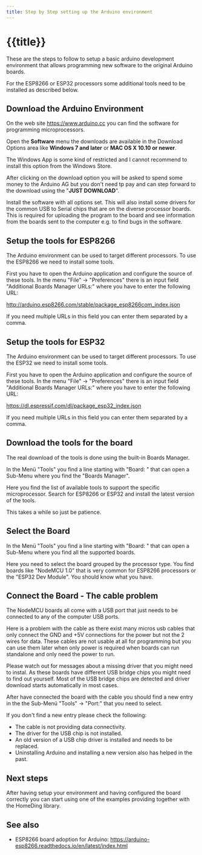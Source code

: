 ```yaml
---
title: Step by Step setting up the Arduino environment
---
```


# {{title}}

These are the steps to follow to setup a basic arduino development environment that allows programming new software to the original Arduino boards.

For the ESP8266 or ESP32 processors some additional tools need to be installed as described below.

  
## Download the Arduino Environment

On the web site <https://www.arduino.cc> you can find the software for programming microprocessors.

Open the **Software** menu the downloads are available in the Download Options area
like **Windows 7 and later** or **MAC OS X 10.10 or newer**.

The Windows App is some kind of restricted and I cannot recommend to install this option from the Windows Store.

After clicking on the download option you will be asked to spend some money to the Arduino AG
but you don't need tp pay and can step forward to the download using the "**JUST DOWNLOAD**".

Install the software with all options set. This will also install some drivers for the common USB to Serial chips
that are on the diverse processor boards. This is required for uploading the program to the board
and see information from the boards sent to the computer e.g. to find bugs in the software.


## Setup the tools for ESP8266

The Arduino environment can be used to target different processors. To use the ESP8266 we need to install some tools.

First you have to open the Arduino application and configure the source of these tools. In the menu "File" -> "Preferences"
there is an input field "Additional Boards Manager URLs:" where you have to enter the following URL:

<http://arduino.esp8266.com/stable/package_esp8266com_index.json>

If you need multiple URLs in this field you can enter them separated by a comma.


## Setup the tools for ESP32

The Arduino environment can be used to target different processors. To use the ESP32 we need to install some tools.

First you have to open the Arduino application and configure the source of these tools. In the menu "File" -> "Preferences"
there is an input field "Additional Boards Manager URLs:" where you have to enter the following URL:

<https://dl.espressif.com/dl/package_esp32_index.json>

If you need multiple URLs in this field you can enter them separated by a comma.


## Download the tools for the board 

The real download of the tools is done using the built-in Boards Manager.

In the Menü "Tools" you find a line starting with "Board: " that can open a Sub-Menu where you find the "Boards Manager".

Here you find the list of available tools to support the specific microprocessor. Search for ESP8266 or ESP32
and install the latest version of the tools.

This takes a while so just be patience.


## Select the Board

In the Menü "Tools" you find a line starting with "Board: " that can open a Sub-Menu
where you find all the supported boards.

Here you need to select the board grouped by the processor type.
You find boards like "NodeMCU 1.0" that is very common for ESP8266 processors
or the "ESP32 Dev Module". You should know what you have.


## Connect the Board - The cable problem

The NodeMCU boards all come with a USB port that just needs to be connected to any of the computer USB ports. 

Here is a problem with the cable as there exist many micros usb cables that only connect the GND and +5V connections
for the power but not the 2  wires for data. These cables are not usable at all for programming but you can use them later
when only power is required when boards can run standalone and only need the power to run.

Please watch out for messages about a missing driver that you might need to instal.
As these boards have different USB bridge chips you might need to find out yourself.
Most of the USB bridge chips are detected and driver download starts automatically in most cases.

After have connected the board with the cable you should find a new entry in the 
the Sub-Menü "Tools" -> "Port:" that you need to select.

If you don't find a new entry please check the following:

* The cable is not providing data connectivity.
* The driver for the USB chip is not installed.
* An old version of a USB chip driver is installed and needs to be replaced.
* Uninstalling Arduino and installing a new version also has helped in the past.


## Next steps

After having setup your environment and having configured the board correctly you can start using one of the examples providing together with the HomeDing library.


## See also

* ESP8266 board adoption for Arduino: <https://arduino-esp8266.readthedocs.io/en/latest/index.html>
